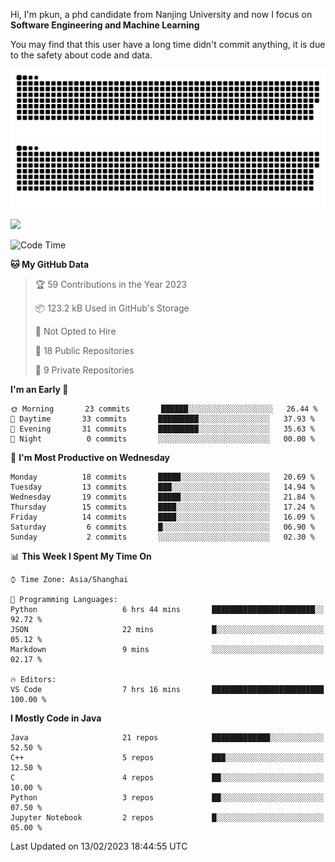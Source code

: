 Hi, I'm pkun, a phd candidate from Nanjing University and now I focus on **Software Engineering and Machine Learning**

You may find that this user have a long time didn't commit anything, it is due to the safety about code and data.

![GitHub Snake Light](https://github.com/pppppkun/pppppkun/blob/output/github-snake.svg#gh-light-mode-only)
![GitHub Snake dark](https://github.com/pppppkun/pppppkun/blob/output/github-snake-dark.svg#gh-dark-mode-only)

![](https://komarev.com/ghpvc/?username=pppppkun)
<!--START_SECTION:waka-->
![Code Time](http://img.shields.io/badge/Code%20Time-1%2C587%20hrs%207%20mins-blue)

**🐱 My GitHub Data** 

> 🏆 59 Contributions in the Year 2023
 > 
> 📦 123.2 kB Used in GitHub's Storage 
 > 
> 🚫 Not Opted to Hire
 > 
> 📜 18 Public Repositories 
 > 
> 🔑 9 Private Repositories  
 > 
**I'm an Early 🐤** 

```text
🌞 Morning       23 commits       ██████░░░░░░░░░░░░░░░░░░░   26.44 % 
🌆 Daytime       33 commits       █████████░░░░░░░░░░░░░░░░   37.93 % 
🌃 Evening       31 commits       █████████░░░░░░░░░░░░░░░░   35.63 % 
🌙 Night          0 commits       ░░░░░░░░░░░░░░░░░░░░░░░░░   00.00 % 

```
📅 **I'm Most Productive on Wednesday** 

```text
Monday          18 commits       █████░░░░░░░░░░░░░░░░░░░░   20.69 % 
Tuesday         13 commits       ███░░░░░░░░░░░░░░░░░░░░░░   14.94 % 
Wednesday       19 commits       █████░░░░░░░░░░░░░░░░░░░░   21.84 % 
Thursday        15 commits       ████░░░░░░░░░░░░░░░░░░░░░   17.24 % 
Friday          14 commits       ████░░░░░░░░░░░░░░░░░░░░░   16.09 % 
Saturday         6 commits       █░░░░░░░░░░░░░░░░░░░░░░░░   06.90 % 
Sunday           2 commits       ░░░░░░░░░░░░░░░░░░░░░░░░░   02.30 % 

```


📊 **This Week I Spent My Time On** 

```text
⌚︎ Time Zone: Asia/Shanghai

💬 Programming Languages: 
Python                   6 hrs 44 mins       ███████████████████████░░   92.72 % 
JSON                     22 mins             █░░░░░░░░░░░░░░░░░░░░░░░░   05.12 % 
Markdown                 9 mins              ░░░░░░░░░░░░░░░░░░░░░░░░░   02.17 % 

🔥 Editors: 
VS Code                  7 hrs 16 mins       █████████████████████████   100.00 % 

```

**I Mostly Code in Java** 

```text
Java                     21 repos            █████████████░░░░░░░░░░░░   52.50 % 
C++                      5 repos             ███░░░░░░░░░░░░░░░░░░░░░░   12.50 % 
C                        4 repos             ██░░░░░░░░░░░░░░░░░░░░░░░   10.00 % 
Python                   3 repos             ██░░░░░░░░░░░░░░░░░░░░░░░   07.50 % 
Jupyter Notebook         2 repos             █░░░░░░░░░░░░░░░░░░░░░░░░   05.00 % 

```



 Last Updated on 13/02/2023 18:44:55 UTC
<!--END_SECTION:waka-->
